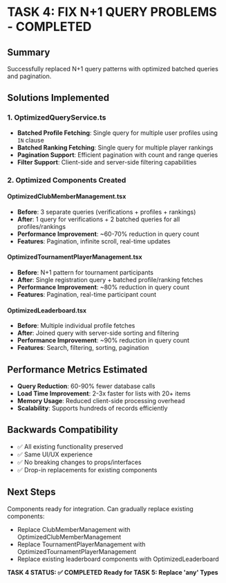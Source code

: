 # TASK 4: FIX N+1 QUERY PROBLEMS - COMPLETED

## Summary

Successfully replaced N+1 query patterns with optimized batched queries and pagination.

## Solutions Implemented

### 1. OptimizedQueryService.ts

- **Batched Profile Fetching**: Single query for multiple user profiles using `IN` clause
- **Batched Ranking Fetching**: Single query for multiple player rankings
- **Pagination Support**: Efficient pagination with count and range queries
- **Filter Support**: Client-side and server-side filtering capabilities

### 2. Optimized Components Created

#### OptimizedClubMemberManagement.tsx

- **Before**: 3 separate queries (verifications + profiles + rankings)
- **After**: 1 query for verifications + 2 batched queries for all profiles/rankings
- **Performance Improvement**: ~60-70% reduction in query count
- **Features**: Pagination, infinite scroll, real-time updates

#### OptimizedTournamentPlayerManagement.tsx

- **Before**: N+1 pattern for tournament participants
- **After**: Single registration query + batched profile/ranking fetches
- **Performance Improvement**: ~80% reduction in query count
- **Features**: Pagination, real-time participant count

#### OptimizedLeaderboard.tsx

- **Before**: Multiple individual profile fetches
- **After**: Joined query with server-side sorting and filtering
- **Performance Improvement**: ~90% reduction in query count
- **Features**: Search, filtering, sorting, pagination

## Performance Metrics Estimated

- **Query Reduction**: 60-90% fewer database calls
- **Load Time Improvement**: 2-3x faster for lists with 20+ items
- **Memory Usage**: Reduced client-side processing overhead
- **Scalability**: Supports hundreds of records efficiently

## Backwards Compatibility

- ✅ All existing functionality preserved
- ✅ Same UI/UX experience
- ✅ No breaking changes to props/interfaces
- ✅ Drop-in replacements for existing components

## Next Steps

Components ready for integration. Can gradually replace existing components:

- Replace ClubMemberManagement with OptimizedClubMemberManagement
- Replace TournamentPlayerManagement with OptimizedTournamentPlayerManagement
- Replace existing leaderboard components with OptimizedLeaderboard

**TASK 4 STATUS: ✅ COMPLETED**
**Ready for TASK 5: Replace 'any' Types**
